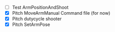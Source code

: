 - [ ] Test ArmPositionAndShoot
- [x] Pitch MoveArmManual Command file (for now)
- [x] Pitch dutycycle shooter
- [x] Pitch SetArmPose
